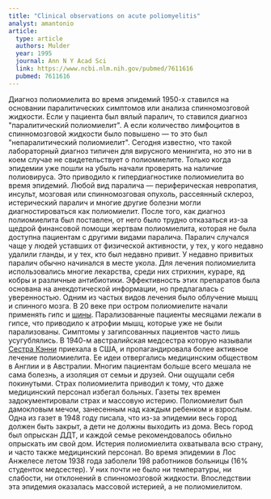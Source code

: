 ```yaml
---
title: "Clinical observations on acute poliomyelitis"
analyst: amantonio
article:
  type: article
  authors: Mulder
  year: 1995
  journal: Ann N Y Acad Sci
  link: https://www.ncbi.nlm.nih.gov/pubmed/7611616
  pubmed: 7611616
---
```


Диагноз полиомиелита во время эпидемий 1950-х ставился на основании паралитических симптомов или анализа спинномозговой жидкости. Если у пациента был вялый паралич, то ставился диагноз "паралитический полиомиелит". А если количество лимфоцитов в спинномозговой жидкости было повышено — то это был "непаралитический полиомиелит". Сегодня известно, что такой лабораторный диагноз типичен для вирусного менингита, но это ни в коем случае не свидетельствует о полиомиелите. Только когда эпидемии уже пошли на убыль начали проверять на наличие полиовируса. Это приводило к гипердиагностике полиомиелита во время эпидемий. Любой вид паралича — периферическая невропатия, инсульт, мозговая или спинномозговая опухоль, рассеянный склероз, истерический паралич и многие другие болезни могли диагностироваться как полиомиелит. После того, как диагноз полиомиелита был поставлен, от него было трудно отказаться из-за щедрой финансовой помощи жертвам полиомиелита, которая не была доступна пациентам с другими видами паралича.
Паралич случался чаще у людей уставших от физической активности, у тех, у кого недавно удалили гланды, и у тех, кто был недавно привит. У недавно привитых паралич обычно начинался в месте укола.
Для лечения полиомиелита использовались многие лекарства, среди них стрихнин, кураре, яд кобры и различные антибиотики. Эффективность этих препаратов была основана на анекдотической информации, но предлагалась с уверенностью. Одним из частых видов лечения было облучение мышц и спинного мозга.
В 20 веке при остром полиомиелите начали применять гипс и [шины](https://ru.wikipedia.org/wiki/Шина_(медицина)). Парализованные пациенты месяцами лежали в гипсе, что приводило к атрофии мышц, которые уже не были парализованы. Симптомы у загипсованных пациентов часто лишь усугублялись.
В 1940-м австралийская медсестра которую называли [Сестра Кэнни](https://en.wikipedia.org/wiki/Elizabeth_Kenny) приехала в США, и пропагандировала более активное лечение полиомиелита. Ее идеи отвергались медицинским обществом в Англии и в Австралии.
Многим пациентам больше всего мешала не сама болезнь, а изоляция от семьи и друзей. Они ощущали себя покинутыми. Страх полиомиелита приводил к тому, что даже медицинский персонал избегал больных.
Газеты тех времен задокументировали страх и массовую истерию. Полиомиелит был дамокловым мечом, занесенным над каждым ребенком и взрослым. Одна из газет в 1948 году писала, что из-за эпидемии весь город должен быть закрыт, а дети не должны выходить из дома. Весь город был опрыскан ДДТ, и каждой семье рекомендовалось обильно опрыскать им свой дом.
Истерия полиомиелита охватывала всю страну, и часто также медицинский персонал. Во время эпидемии в Лос Анжелесе летом 1938 года заболели 198 работников больницы (16% студенток медсестер). У них почти не было ни температуры, ни слабости, ни отклонений в спинномозговой жидкости. Впоследствии эта эпидемия оказалась массовой истерией, а не полиомиелитом.
